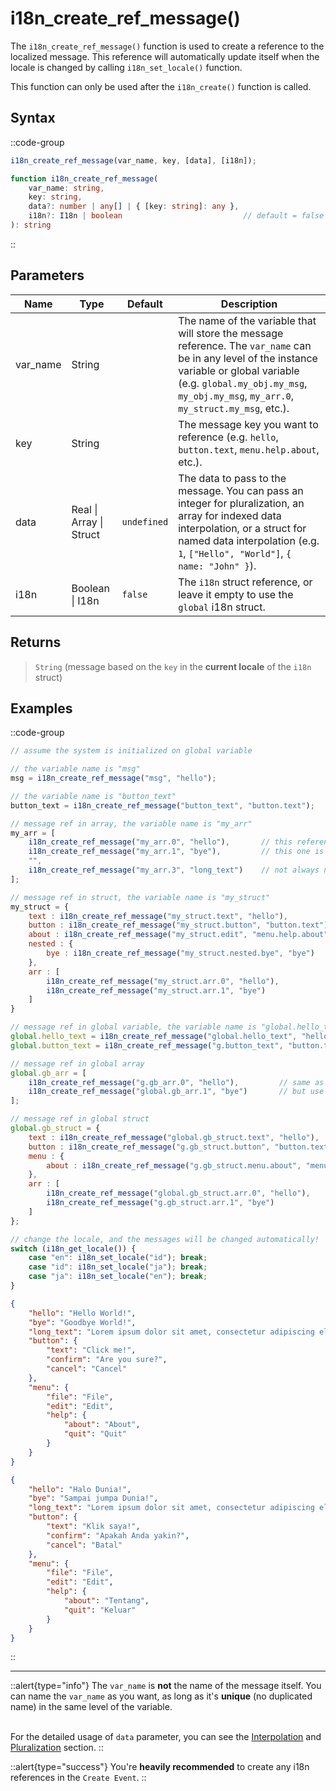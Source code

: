 # i18n_create_ref_message()

The `i18n_create_ref_message()` function is used to create a reference to the localized message. This reference will automatically update itself when the locale is changed by calling `i18n_set_locale()` function.

This function can only be used after the `i18n_create()` function is called.

## Syntax

::code-group
```js [Usage]
i18n_create_ref_message(var_name, key, [data], [i18n]);
```

```ts [Signature]
function i18n_create_ref_message(
    var_name: string,
    key: string,
    data?: number | any[] | { [key: string]: any },
    i18n?: I18n | boolean                           // default = false (using global i18n struct)
): string
```
::

## Parameters

| Name         | Type              | Default      | Description |
|--------------|-------------------|--------------|-------------|
| var_name     | String            |              | The name of the variable that will store the message reference. The `var_name` can be in any level of the instance variable or global variable (e.g. `global.my_obj.my_msg`, `my_obj.my_msg`, `my_arr.0`, `my_struct.my_msg`, etc.). |
| key          | String            |              | The message key you want to reference (e.g. `hello`, `button.text`, `menu.help.about`, etc.). |
| data         | Real \| Array \| Struct | `undefined` | The data to pass to the message. You can pass an integer for pluralization, an array for indexed data interpolation, or a struct for named data interpolation (e.g. `1`, `["Hello", "World"]`, `{ name: "John" }`). |
| i18n         | Boolean \| I18n | `false`      | The `i18n` struct reference, or leave it empty to use the `global` i18n struct. |

## Returns

> `String` (message based on the `key` in the **current locale** of the `i18n` struct)

## Examples

::code-group
```js [Create Event]
// assume the system is initialized on global variable

// the variable name is "msg"
msg = i18n_create_ref_message("msg", "hello");      

// the variable name is "button_text"
button_text = i18n_create_ref_message("button_text", "button.text");

// message ref in array, the variable name is "my_arr"
my_arr = [
    i18n_create_ref_message("my_arr.0", "hello"),       // this reference is created in index 0
    i18n_create_ref_message("my_arr.1", "bye"),         // this one is in index 1, separate the array index with dot "."
    "",
    i18n_create_ref_message("my_arr.3", "long_text")    // not always need to be created consecutively
];

// message ref in struct, the variable name is "my_struct"
my_struct = {
    text : i18n_create_ref_message("my_struct.text", "hello"),                // the key is "hello"
    button : i18n_create_ref_message("my_struct.button", "button.text"),      // the var_name is this struct member name
    about : i18n_create_ref_message("my_struct.edit", "menu.help.about"),     // separate the struct member with dot "."
    nested : {
        bye : i18n_create_ref_message("my_struct.nested.bye", "bye")          // you can nest the struct as deep as you want
    },
    arr : [
        i18n_create_ref_message("my_struct.arr.0", "hello"),                  // you can also create the reference in array
        i18n_create_ref_message("my_struct.arr.1", "bye")
    ]
}

// message ref in global variable, the variable name is "global.hello_text"
global.hello_text = i18n_create_ref_message("global.hello_text", "hello");      // use "global" keyword like you're defining a global variable
global.button_text = i18n_create_ref_message("g.button_text", "button.text");   // you can use "g." shorthand for "global."

// message ref in global array
global.gb_arr = [
    i18n_create_ref_message("g.gb_arr.0", "hello"),         // same as you're creating the reference in instance variable,
    i18n_create_ref_message("global.gb_arr.1", "bye")       // but use "global." or "g." as the prefix
];

// message ref in global struct
global.gb_struct = {
    text : i18n_create_ref_message("global.gb_struct.text", "hello"),           // same as you're creating the reference in instance variable,
    button : i18n_create_ref_message("g.gb_struct.button", "button.text"),      // but use "global." or "g." as the prefix
    menu : {
        about : i18n_create_ref_message("g.gb_struct.menu.about", "menu.help.about")   // a nested struct in global struct
    },
    arr : [
        i18n_create_ref_message("global.gb_struct.arr.0", "hello"),            // you can also create the reference in array
        i18n_create_ref_message("g.gb_struct.arr.1", "bye")
    ]
};
```

```js [Key Pressed - Space]
// change the locale, and the messages will be changed automatically!
switch (i18n_get_locale()) {
    case "en": i18n_set_locale("id"); break;
    case "id": i18n_set_locale("ja"); break;
    case "ja": i18n_set_locale("en"); break;
}
```

```json [en.json]
{
    "hello": "Hello World!",
    "bye": "Goodbye World!",
    "long_text": "Lorem ipsum dolor sit amet, consectetur adipiscing elit. Sed do eiusmod tempor incididunt ut labore et dolore magna aliqua.",
    "button": {
        "text": "Click me!",
        "confirm": "Are you sure?",
        "cancel": "Cancel"
    },
    "menu": {
        "file": "File",
        "edit": "Edit",
        "help": {
            "about": "About",
            "quit": "Quit"
        }
    }
}
```

```json [id.json]
{
    "hello": "Halo Dunia!",
    "bye": "Sampai jumpa Dunia!",
    "long_text": "Lorem ipsum dolor sit amet, consectetur adipiscing elit. Sed do eiusmod tempor incididunt ut labore et dolore magna aliqua.",
    "button": {
        "text": "Klik saya!",
        "confirm": "Apakah Anda yakin?",
        "cancel": "Batal"
    },
    "menu": {
        "file": "File",
        "edit": "Edit",
        "help": {
            "about": "Tentang",
            "quit": "Keluar"
        }
    }
}
```
::

---

::alert{type="info"}
The `var_name` is **not** the name of the message itself. You can name the `var_name` as you want, as long as it's **unique** (no duplicated name) in the same level of the variable. <br> <br>

For the detailed usage of `data` parameter, you can see the [Interpolation](/v0/usage/interpolation) and [Pluralization](/v0/usage/pluralization) section.
::

::alert{type="success"}
You're **heavily recommended** to create any i18n references in the `Create Event`.
::
